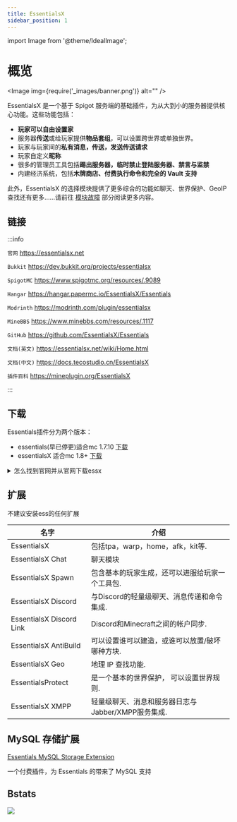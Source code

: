```yaml
---
title: EssentialsX
sidebar_position: 1
---
```


import Image from '@theme/IdealImage';

<!--markdownlint-disable line-length-->

# 概览

<Image img={require('_images/banner.png')} alt="" />

EssentialsX 是一个基于 Spigot 服务端的基础插件，为从大到小的服务器提供核心功能。这些功能包括：

- **玩家可以自由设置家**
- 服务器**传送**或给玩家提供**物品套组**，可以设置跨世界或单独世界。
- 玩家与玩家间的**私有消息，传送，发送传送请求**
- 玩家自定义**昵称**
- 很多的管理员工具包括**踢出服务器，临时禁止登陆服务器、禁言与监禁**
- 内建经济系统，包括**木牌商店、付费执行命令和完全的 Vault 支持**

此外，EssentialsX 的选择模块提供了更多综合的功能如聊天、世界保护、GeoIP查找还有更多……请前往 [模块故障](https://github.com/TecoStudio/EssentialsX-Wiki-zh_CN/wiki/1.3---%E6%A8%A1%E5%9D%97%E6%95%85%E9%9A%9C) 部分阅读更多内容。

## 链接

:::info

`官网` https://essentialsx.net

`Bukkit` https://dev.bukkit.org/projects/essentialsx

`SpigotMC` https://www.spigotmc.org/resources/.9089

`Hangar` https://hangar.papermc.io/EssentialsX/Essentials

`Modrinth` https://modrinth.com/plugin/essentialsx

`MineBBS` https://www.minebbs.com/resources/.1117

`GitHub` https://github.com/EssentialsX/Essentials

`文档(英文)` https://essentialsx.net/wiki/Home.html

`文档(中文)` https://docs.tecostudio.cn/EssentialsX

`插件百科` https://mineplugin.org/EssentialsX

:::

## 下载

Essentials插件分为两个版本：

- essentials(早已停更)适合mc 1.7.10 [下载](https://mineplugin.org/Essentials/Downloads)
- essentialsX 适合mc 1.8+ [下载](https://essentialsx.net/downloads.html)

<details>
<summary>怎么找到官网并从官网下载essx</summary>

<Image img={require('_images/1.png')} alt="" />
<Image img={require('_images/2.png')} alt="" />
> 建议选择`稳定版本`
>
> Stable release 稳定版本
>
> Development build 开发版本
>
> 真的有那么多人不知道自己下的开发版。。。
<Image img={require('_images/3.png')} alt="" />

</details>

## 扩展

不建议安装ess的任何扩展

| 名字 | 介绍 |
| --- | ----------- |
| EssentialsX | 包括tpa，warp，home，afk，kit等. |
| EssentialsX Chat | 聊天模块 |
| EssentialsX Spawn | 包含基本的玩家生成，还可以进服给玩家一个工具包. |
| EssentialsX Discord| 与Discord的轻量级聊天、消息传递和命令集成. |
| EssentialsX Discord Link | Discord和Minecraft之间的帐户同步. |
| EssentialsX AntiBuild | 可以设置谁可以建造，或谁可以放置/破坏哪种方块. |
| EssentialsX Geo | 地理 IP 查找功能. |
| EssentialsProtect | 是一个基本的世界保护， 可以设置世界规则. |
| EssentialsX XMPP | 轻量级聊天、消息和服务器日志与Jabber/XMPP服务集成. |

## MySQL 存储扩展

[Essentials MySQL Storage Extension](https://www.spigotmc.org/resources/.25673/)

一个付费插件，为 Essentials 的带来了 MySQL 支持

## Bstats

[![](https://bstats.org/signatures/bukkit/EssentialsX.svg)](https://bstats.org/plugin/bukkit/EssentialsX/858)
